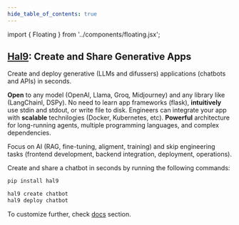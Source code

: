 ```yaml
--- 
hide_table_of_contents: true
---
```


import { Floating } from '../components/floating.jsx';

## [Hal9](/): Create and Share Generative Apps

Create and deploy generative (LLMs and difussers) applications (chatbots and APIs) in seconds.

<Floating title="Open"><b>Open</b> to any model (OpenAI, Llama, Groq, Midjourney) and any library like (LangChainl, DSPy).</Floating>
<Floating title="Intuitive">No need to learn app frameworks (flask), <b>intuitively</b> use stdin and stdout, or write file to disk.</Floating>
<Floating title="Scalable">Engineers can integrate your app with <b>scalable</b> technilogies (Docker, Kubernetes, etc).</Floating>
<Floating title="Powerful"><b>Powerful</b> architecture for long-running agents, multiple programming languages, and complex dependencies.</Floating>

Focus on AI (RAG, fine-tuning, aligment, training) and skip engineering tasks (frontend development, backend integration, deployment, operations).

Create and share a chatbot in seconds by running the following commands:

```bash
pip install hal9

hal9 create chatbot
hal9 deploy chatbot
```

To customize further, check [docs](docs/intro) section.

